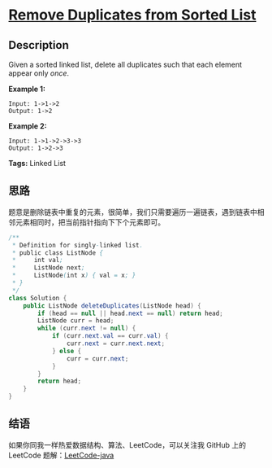 # [Remove Duplicates from Sorted List][title]

## Description

Given a sorted linked list, delete all duplicates such that each element appear only *once*.

**Example 1:**

```
Input: 1->1->2
Output: 1->2
```

**Example 2:**

```
Input: 1->1->2->3->3
Output: 1->2->3
```

**Tags:** Linked List


## 思路

题意是删除链表中重复的元素，很简单，我们只需要遍历一遍链表，遇到链表中相邻元素相同时，把当前指针指向下下个元素即可。

```java
/**
 * Definition for singly-linked list.
 * public class ListNode {
 *     int val;
 *     ListNode next;
 *     ListNode(int x) { val = x; }
 * }
 */
class Solution {
    public ListNode deleteDuplicates(ListNode head) {
        if (head == null || head.next == null) return head;
        ListNode curr = head;
        while (curr.next != null) {
            if (curr.next.val == curr.val) {
                curr.next = curr.next.next;
            } else {
                curr = curr.next;
            }
        }
        return head;
    }
}
```


## 结语

如果你同我一样热爱数据结构、算法、LeetCode，可以关注我 GitHub 上的 LeetCode 题解：[LeetCode-java][ajl]



[title]: https://leetcode.com/problems/remove-duplicates-from-sorted-list
[ajl]: https://github.com/lovelife-li/LeetCode-java

